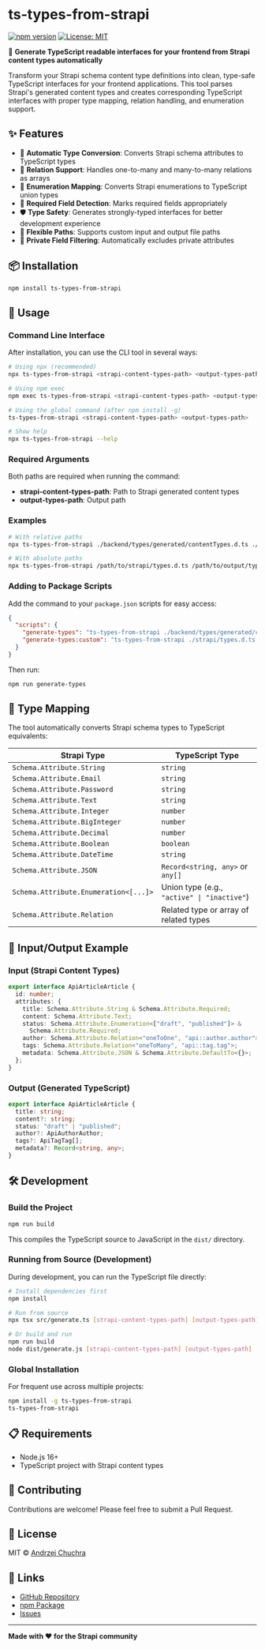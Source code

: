 # ts-types-from-strapi

[![npm version](https://badge.fury.io/js/ts-types-from-strapi.svg)](https://badge.fury.io/js/ts-types-from-strapi)
[![License: MIT](https://img.shields.io/badge/License-MIT-yellow.svg)](https://opensource.org/licenses/MIT)

🚀 **Generate TypeScript readable interfaces for your frontend from Strapi content types automatically**

Transform your Strapi schema content type definitions into clean, type-safe TypeScript interfaces for your frontend applications. This tool parses Strapi's generated content types and creates corresponding TypeScript interfaces with proper type mapping, relation handling, and enumeration support.

## ✨ Features

- 🔄 **Automatic Type Conversion**: Converts Strapi schema attributes to TypeScript types
- 🔗 **Relation Support**: Handles one-to-many and many-to-many relations as arrays
- 📝 **Enumeration Mapping**: Converts Strapi enumerations to TypeScript union types
- 🎯 **Required Field Detection**: Marks required fields appropriately
- 🛡️ **Type Safety**: Generates strongly-typed interfaces for better development experience
- 📁 **Flexible Paths**: Supports custom input and output file paths
- 🚫 **Private Field Filtering**: Automatically excludes private attributes

## 📦 Installation

```bash
npm install ts-types-from-strapi
```

## 🚀 Usage

### Command Line Interface

After installation, you can use the CLI tool in several ways:

```bash
# Using npx (recommended)
npx ts-types-from-strapi <strapi-content-types-path> <output-types-path>

# Using npm exec
npm exec ts-types-from-strapi <strapi-content-types-path> <output-types-path>

# Using the global command (after npm install -g)
ts-types-from-strapi <strapi-content-types-path> <output-types-path>

# Show help
npx ts-types-from-strapi --help
```

### Required Arguments

Both paths are required when running the command:

- **strapi-content-types-path**: Path to Strapi generated content types
- **output-types-path**: Output path

### Examples

```bash
# With relative paths
npx ts-types-from-strapi ./backend/types/generated/contentTypes.d.ts ./frontend/src/types/strapi.ts

# With absolute paths
npx ts-types-from-strapi /path/to/strapi/types.d.ts /path/to/output/types.ts
```

### Adding to Package Scripts

Add the command to your `package.json` scripts for easy access:

```json
{
  "scripts": {
    "generate-types": "ts-types-from-strapi ./backend/types/generated/contentTypes.d.ts ./frontend/src/types/strapi.ts",
    "generate-types:custom": "ts-types-from-strapi ./strapi/types.d.ts ./src/types/api.ts"
  }
}
```

Then run:

```bash
npm run generate-types
```

## 🔧 Type Mapping

The tool automatically converts Strapi schema types to TypeScript equivalents:

| Strapi Type                           | TypeScript Type                             |
| ------------------------------------- | ------------------------------------------- |
| `Schema.Attribute.String`             | `string`                                    |
| `Schema.Attribute.Email`              | `string`                                    |
| `Schema.Attribute.Password`           | `string`                                    |
| `Schema.Attribute.Text`               | `string`                                    |
| `Schema.Attribute.Integer`            | `number`                                    |
| `Schema.Attribute.BigInteger`         | `number`                                    |
| `Schema.Attribute.Decimal`            | `number`                                    |
| `Schema.Attribute.Boolean`            | `boolean`                                   |
| `Schema.Attribute.DateTime`           | `string`                                    |
| `Schema.Attribute.JSON`               | `Record<string, any>` or `any[]`            |
| `Schema.Attribute.Enumeration<[...]>` | Union type (e.g., `"active" \| "inactive"`) |
| `Schema.Attribute.Relation`           | Related type or array of related types      |

## 🎯 Input/Output Example

### Input (Strapi Content Types)

```typescript
export interface ApiArticleArticle {
  id: number;
  attributes: {
    title: Schema.Attribute.String & Schema.Attribute.Required;
    content: Schema.Attribute.Text;
    status: Schema.Attribute.Enumeration<["draft", "published"]> &
      Schema.Attribute.Required;
    author: Schema.Attribute.Relation<"oneToOne", "api::author.author">;
    tags: Schema.Attribute.Relation<"oneToMany", "api::tag.tag">;
    metadata: Schema.Attribute.JSON & Schema.Attribute.DefaultTo<{}>;
  };
}
```

### Output (Generated TypeScript)

```typescript
export interface ApiArticleArticle {
  title: string;
  content?: string;
  status: "draft" | "published";
  author?: ApiAuthorAuthor;
  tags?: ApiTagTag[];
  metadata?: Record<string, any>;
}
```

## 🛠️ Development

### Build the Project

```bash
npm run build
```

This compiles the TypeScript source to JavaScript in the `dist/` directory.

### Running from Source (Development)

During development, you can run the TypeScript file directly:

```bash
# Install dependencies first
npm install

# Run from source
npx tsx src/generate.ts [strapi-content-types-path] [output-types-path]

# Or build and run
npm run build
node dist/generate.js [strapi-content-types-path] [output-types-path]
```

### Global Installation

For frequent use across multiple projects:

```bash
npm install -g ts-types-from-strapi
ts-types-from-strapi
```

## 📋 Requirements

- Node.js 16+
- TypeScript project with Strapi content types

## 🤝 Contributing

Contributions are welcome! Please feel free to submit a Pull Request.

## 📄 License

MIT © [Andrzej Chuchra](https://github.com/achuchra)

## 🔗 Links

- [GitHub Repository](https://github.com/achuchra/ts-types-from-strapi)
- [npm Package](https://www.npmjs.com/package/ts-types-from-strapi)
- [Issues](https://github.com/achuchra/ts-types-from-strapi/issues)

---

**Made with ❤️ for the Strapi community**
